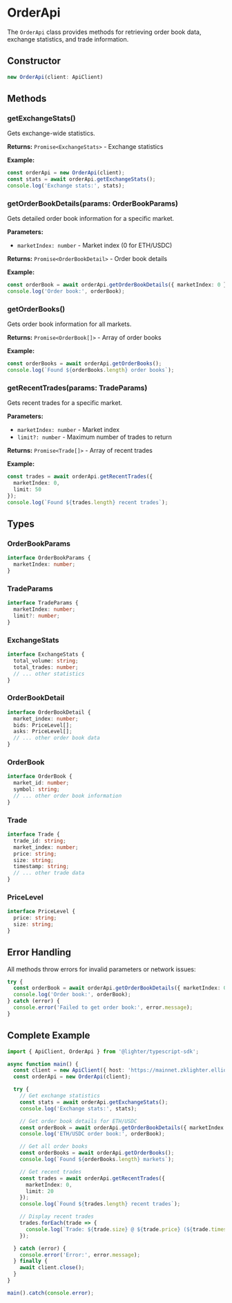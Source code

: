 # OrderApi

The `OrderApi` class provides methods for retrieving order book data, exchange statistics, and trade information.

## Constructor

```typescript
new OrderApi(client: ApiClient)
```

## Methods

### getExchangeStats()

Gets exchange-wide statistics.

**Returns:** `Promise<ExchangeStats>` - Exchange statistics

**Example:**
```typescript
const orderApi = new OrderApi(client);
const stats = await orderApi.getExchangeStats();
console.log('Exchange stats:', stats);
```

### getOrderBookDetails(params: OrderBookParams)

Gets detailed order book information for a specific market.

**Parameters:**
- `marketIndex: number` - Market index (0 for ETH/USDC)

**Returns:** `Promise<OrderBookDetail>` - Order book details

**Example:**
```typescript
const orderBook = await orderApi.getOrderBookDetails({ marketIndex: 0 });
console.log('Order book:', orderBook);
```

### getOrderBooks()

Gets order book information for all markets.

**Returns:** `Promise<OrderBook[]>` - Array of order books

**Example:**
```typescript
const orderBooks = await orderApi.getOrderBooks();
console.log(`Found ${orderBooks.length} order books`);
```

### getRecentTrades(params: TradeParams)

Gets recent trades for a specific market.

**Parameters:**
- `marketIndex: number` - Market index
- `limit?: number` - Maximum number of trades to return

**Returns:** `Promise<Trade[]>` - Array of recent trades

**Example:**
```typescript
const trades = await orderApi.getRecentTrades({ 
  marketIndex: 0, 
  limit: 50 
});
console.log(`Found ${trades.length} recent trades`);
```

## Types

### OrderBookParams

```typescript
interface OrderBookParams {
  marketIndex: number;
}
```

### TradeParams

```typescript
interface TradeParams {
  marketIndex: number;
  limit?: number;
}
```

### ExchangeStats

```typescript
interface ExchangeStats {
  total_volume: string;
  total_trades: number;
  // ... other statistics
}
```

### OrderBookDetail

```typescript
interface OrderBookDetail {
  market_index: number;
  bids: PriceLevel[];
  asks: PriceLevel[];
  // ... other order book data
}
```

### OrderBook

```typescript
interface OrderBook {
  market_id: number;
  symbol: string;
  // ... other order book information
}
```

### Trade

```typescript
interface Trade {
  trade_id: string;
  market_index: number;
  price: string;
  size: string;
  timestamp: string;
  // ... other trade data
}
```

### PriceLevel

```typescript
interface PriceLevel {
  price: string;
  size: string;
}
```

## Error Handling

All methods throw errors for invalid parameters or network issues:

```typescript
try {
  const orderBook = await orderApi.getOrderBookDetails({ marketIndex: 0 });
  console.log('Order book:', orderBook);
} catch (error) {
  console.error('Failed to get order book:', error.message);
}
```

## Complete Example

```typescript
import { ApiClient, OrderApi } from '@lighter/typescript-sdk';

async function main() {
  const client = new ApiClient({ host: 'https://mainnet.zklighter.elliot.ai' });
  const orderApi = new OrderApi(client);

  try {
    // Get exchange statistics
    const stats = await orderApi.getExchangeStats();
    console.log('Exchange stats:', stats);

    // Get order book details for ETH/USDC
    const orderBook = await orderApi.getOrderBookDetails({ marketIndex: 0 });
    console.log('ETH/USDC order book:', orderBook);

    // Get all order books
    const orderBooks = await orderApi.getOrderBooks();
    console.log(`Found ${orderBooks.length} markets`);

    // Get recent trades
    const trades = await orderApi.getRecentTrades({ 
      marketIndex: 0, 
      limit: 20 
    });
    console.log(`Found ${trades.length} recent trades`);

    // Display recent trades
    trades.forEach(trade => {
      console.log(`Trade: ${trade.size} @ ${trade.price} (${trade.timestamp})`);
    });

  } catch (error) {
    console.error('Error:', error.message);
  } finally {
    await client.close();
  }
}

main().catch(console.error);
```
